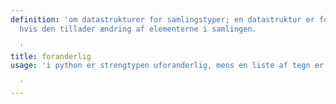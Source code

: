 ```yaml
---
definition: 'om datastrukturer for samlingstyper; en datastruktur er foranderlig,
  hvis den tillader ændring af elementerne i samlingen.

  '
title: foranderlig
usage: 'i python er strengtypen uforanderlig, mens en liste af tegn er foranderlig.

  '
---
```

